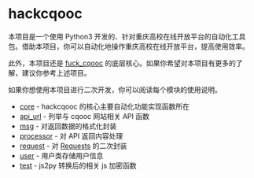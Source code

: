 # hackcqooc

本项目是一个使用 Python3 开发的、针对重庆高校在线开放平台的自动化工具包。借助本项目，你可以自动化地操作重庆高校在线开放平台，提高使用效率。

此外，本项目还是 [fuck_cqooc](https://github.com/Fatpandac/fuck_cqooc) 的底层核心。如果你希望对本项目有更多的了解，建议你参考上述项目。

如果你想使用本项目进行二次开发，你可以阅读每个模块的使用说明。

- [core](/docs/core.md) - hackcqooc 的核心主要自动化功能实现函数所在
- [api_url](/docs/api_url.md) - 列举与 cqooc 网站相关 API 函数
- [msg](/docs/msg.md) - 对返回数据的格式化封装
- [processor](/docs/processor.md) - 对 API 返回内容处理
- [request](/docs/request.md) - 对 [Requests](https://pypi.org/project/requests/) 的二次封装
- [user](/docs/user.md) - 用户类存储用户信息
- [test](/docs/test.md) - js2py 转换后的相关 js 加密函数

